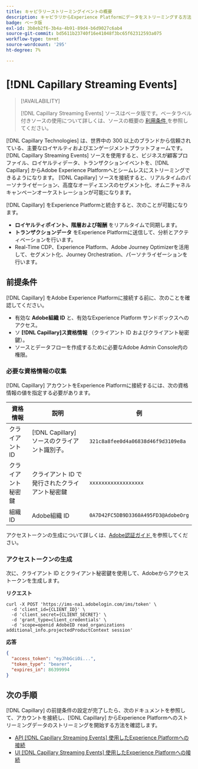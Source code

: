 ```yaml
---
title: キャピラリーストリーミングイベントの概要
description: キャピラリからExperience Platformにデータをストリーミングする方法を説明します。
badge: ベータ版
exl-id: 3b8eb2f6-3b4a-4b91-89d4-b6d9027c6ab4
source-git-commit: bd5611b23740f16e41048f3bc65f62312593a075
workflow-type: tm+mt
source-wordcount: '295'
ht-degree: 7%

---
```


# [!DNL Capillary Streaming Events]

>[!AVAILABILITY]
>
>[!DNL Capillary Streaming Events] ソースはベータ版です。ベータラベル付きソースの使用について詳しくは、ソースの概要の [ 利用条件 ](../../home.md#terms-and-conditions) を参照してください。

[!DNL Capillary Technologies] は、世界中の 300 以上のブランドから信頼されている、主要なロイヤルティおよびエンゲージメントプラットフォームです。 [!DNL Capillary Streaming Events] ソースを使用すると、ビジネスが顧客プロファイル、ロイヤルティデータ、トランザクションイベントを、[!DNL Capillary] からAdobe Experience Platformへとシームレスにストリーミングできるようになります。 [!DNL Capillary] ソースを接続すると、リアルタイムのパーソナライゼーション、高度なオーディエンスのセグメント化、オムニチャネルキャンペーンオーケストレーションが可能になります。

[!DNL Capillary] をExperience Platformと統合すると、次のことが可能になります。

* **ロイヤルティポイント、階層および報酬** をリアルタイムで同期します。
* **トランザクションデータ** をExperience Platformに送信して、分析とアクティベーションを行います。
* Real-Time CDP、Experience Platform、Adobe Journey Optimizerを活用して、セグメント化、Journey Orchestration、パーソナライゼーションを行います。

## 前提条件

[!DNL Capillary] をAdobe Experience Platformに接続する前に、次のことを確認してください。

* 有効な **Adobe組織 ID** と、有効なExperience Platform サンドボックスへのアクセス。
* ソ **[!DNL Capillary]ス資格情報** （クライアント ID およびクライアント秘密鍵）。
* ソースとデータフローを作成するために必要なAdobe Admin Console内の権限。

### 必要な資格情報の収集

[!DNL Capillary] アカウントをExperience Platformに接続するには、次の資格情報の値を指定する必要があります。

| 資格情報 | 説明 | 例 |
| --- | --- | --- |
| クライアント ID | [!DNL Capillary] ソースのクライアント識別子。 | `321c8a8fee0d4a06838d46f9d3109e8a` |
| クライアント秘密鍵 | クライアント ID で発行されたクライアント秘密鍵 | `xxxxxxxxxxxxxxxxxx` |
| 組織 ID | Adobe組織 ID | `0A7D42FC5DB9D3360A495FD3@AdobeOrg` |

アクセストークンの生成について詳しくは、[Adobe認証ガイド ](https://developer.adobe.com/developer-console/docs/guides/authentication/) を参照してください。

### アクセストークンの生成

次に、クライアント ID とクライアント秘密鍵を使用して、Adobeからアクセストークンを生成します。

**リクエスト**

```shell
curl -X POST 'https://ims-na1.adobelogin.com/ims/token' \
  -d 'client_id={CLIENT_ID}' \
  -d 'client_secret={CLIENT_SECRET}' \
  -d 'grant_type=client_credentials' \
  -d 'scope=openid AdobeID read_organizations additional_info.projectedProductContext session'
```

**応答**

```json
{
  "access_token": "eyJhbGciOi...",
  "token_type": "bearer",
  "expires_in": 86399994
}
```

## 次の手順

[!DNL Capillary] の前提条件の設定が完了したら、次のドキュメントを参照して、アカウントを接続し、[!DNL Capillary] からExperience Platformへのストリーミングデータのストリーミングを開始する方法を確認します。

* [API [!DNL Capillary Streaming Events]  使用したExperience Platformへの接続](../../tutorials/api/create/loyalty/capillary.md)
* [UI [!DNL Capillary Streaming Events]  使用したExperience Platformへの接続](../../tutorials/ui/create/loyalty/capillary.md)

